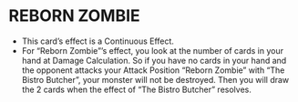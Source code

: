 
# REBORN ZOMBIE

*   This card’s effect is a Continuous Effect.
*   For “Reborn Zombie”’s effect, you look at the number of cards in your hand at Damage Calculation. So if you have no cards in your hand and the opponent attacks your Attack Position “Reborn Zombie” with “The Bistro Butcher”, your monster will not be destroyed. Then you will draw the 2 cards when the effect of “The Bistro Butcher” resolves.

  